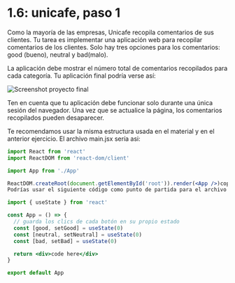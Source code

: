 # 1.6: unicafe, paso 1

Como la mayoría de las empresas, Unicafe recopila comentarios de sus clientes. Tu tarea es implementar una aplicación web para recopilar comentarios de los clientes. Solo hay tres opciones para los comentarios: good (bueno), neutral y bad(malo).

La aplicación debe mostrar el número total de comentarios recopilados para cada categoría. Tu aplicación final podría verse así:

<image src='https://fullstackopen.com/static/d4fe767d6d8eb46f1dd21334f5f9e46e/5a190/13e.png' alt='Screenshot proyecto final'/>

Ten en cuenta que tu aplicación debe funcionar solo durante una única sesión del navegador. Una vez que se actualice la página, los comentarios recopilados pueden desaparecer.

Te recomendamos usar la misma estructura usada en el material y en el anterior ejercicio. El archivo main.jsx sería asi:

```jsx
import React from 'react'
import ReactDOM from 'react-dom/client'

import App from './App'

ReactDOM.createRoot(document.getElementById('root')).render(<App />)copy
Podrías usar el siguiente código como punto de partida para el archivo App.jsx:
```

```jsx
import { useState } from 'react'

const App = () => {
  // guarda los clics de cada botón en su propio estado
  const [good, setGood] = useState(0)
  const [neutral, setNeutral] = useState(0)
  const [bad, setBad] = useState(0)

  return <div>code here</div>
}

export default App
```
